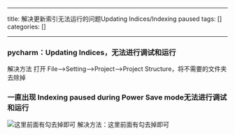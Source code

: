 
--- 
title:  解决更新索引无法运行的问题Updating Indices/Indexing paused 
tags: []
categories: [] 

---
### pycharm：Updating Indices，无法进行调试和运行

解决方法 打开 File—&gt;Setting—&gt;Project—&gt;Project Structure，将不需要的文件夹去除掉

### 一直出现 Indexing paused during Power Save mode无法进行调试和运行

<img src="https://img-blog.csdnimg.cn/20200712151435554.png?x-oss-process=image/watermark,type_ZmFuZ3poZW5naGVpdGk,shadow_10,text_aHR0cHM6Ly9ibG9nLmNzZG4ubmV0L3FxXzQ0ODEyODY1,size_16,color_FFFFFF,t_70" alt="这里前面有勾去掉即可"> 解决方法：这里前面有勾去掉即可
